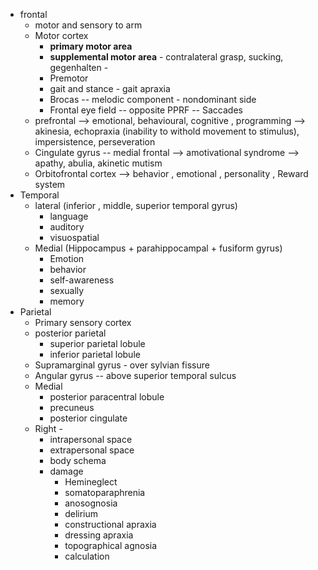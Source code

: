 
- frontal
	- motor and sensory to arm
	- Motor cortex 
		- **primary motor area** 
		- **supplemental motor area** - contralateral grasp, sucking, gegenhalten - 
		- Premotor 
		- gait and stance - gait apraxia 
		- Brocas -- melodic component - nondominant side 
		- Frontal eye field -- opposite PPRF -- Saccades 
	- prefrontal --> emotional, behavioural, cognitive , programming --> akinesia, echopraxia (inability to withold movement to stimulus), impersistence, perseveration
	- Cingulate gyrus -- medial frontal --> amotivational syndrome --> apathy, abulia, akinetic mutism 
	- Orbitofrontal cortex --> behavior , emotional , personality , Reward system 
- Temporal 
	- lateral (inferior , middle, superior temporal gyrus)
		- language 
		- auditory 
		- visuospatial 
	- Medial (Hippocampus + parahippocampal + fusiform gyrus)
		- Emotion 
		- behavior 
		- self-awareness 
		- sexually 
		- memory 
- Parietal 
	- Primary sensory cortex 
	- posterior parietal 
		- superior parietal lobule 
		- inferior parietal lobule 
	- Supramarginal gyrus - over sylvian fissure 
	- Angular gyrus -- above superior temporal sulcus 
	- Medial 
		- posterior paracentral lobule 
		- precuneus 
		- posterior cingulate 
	- Right - 
		- intrapersonal space 
		- extrapersonal space 
		- body schema 
		- damage 
			- Hemineglect 
			- somatoparaphrenia 
			- anosognosia 
			- delirium 
			- constructional apraxia 
			- dressing apraxia 
			- topographical agnosia 
			- calculation 